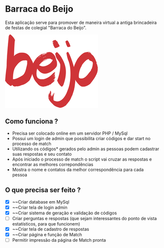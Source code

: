 # Barraca do Beijo

Esta aplicação serve para promover de maneira virtual a antiga brincadeira de festas de colegial "Barraca do Beijo".

![alt text](https://raw.githubusercontent.com/manbomb/Barraca-do-Beijo/master/logo.jpg)

## Como funciona ?

- Precisa ser colocado online em um servidor PHP / MySql
- Possui um login de admin que possibilita criar códigos e dar start no processo de match
- Utilizando os códigos* gerados pelo admin as pessoas podem cadastrar suas respostas e seu contato
- Após iniciado o processo de match o script vai cruzar as respostas e encontrar as melhores correpondências
- Mostra o nome e contatos da melhor correspondência para cada pessoa

## O que precisa ser feito ?

- [x] ~~Criar database em MySql
- [x] ~~Criar tela de login admin
- [x] ~~Criar sistema de geração e validação de códigos
- [ ] Criar perguntas e respostas (que sejam interessantes do ponto de vista estatísticos, para que funcionem)
- [x] ~~Criar tela de cadastro de respostas
- [x] ~~Criar página e função de Match
- [ ] Permitir impressão da página de Match pronta
